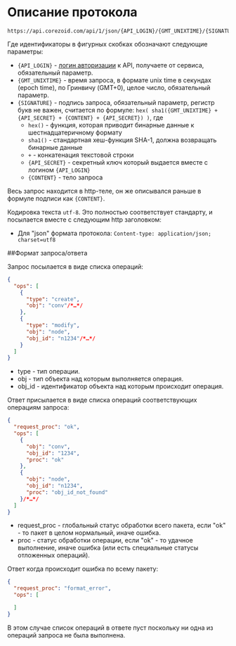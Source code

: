 # Описание протокола

```http
https://api.corezoid.com/api/1/json/{API_LOGIN}/{GMT_UNIXTIME}/{SIGNATURE}
```

Где идентификаторы в фигурных скобках обозначают следующие параметры:

*   `{API_LOGIN}` - [логин авторизации](https://doc.corezoid.com/ru/interface/users_groups.html#api-keys) к API, получаете от сервиса, обязательный параметр.
*   `{GMT_UNIXTIME}` - время запроса, в формате unix time в секундах (epoch time), по Гринвичу (GMT+0), целое число, обязательный параметр.
*   `{SIGNATURE}` - подпись запроса, обязательный параметр, регистр букв не важен, считается по формуле:
`hex( sha1({GMT_UNIXTIME} + {API_SECRET} + {CONTENT} + {API_SECRET}) )`, где
    *   `hex()` - функция, которая приводит бинарные данные к шестнадцатеричному формату
    *   `sha1()` - стандартная хеш-функция SHA-1, должна возвращать бинарные данные
    *   `+` -  конкатенация текстовой строки
    *   `{API_SECRET}` - секретный ключ который выдается вместе с логином `{API_LOGIN}`
    *   `{CONTENT}` - тело запроса

Весь запрос находится в http-теле, он же описывался раньше в формуле подписи как `{CONTENT}`.

Кодировка текста `utf-8`. Это полностью соответствует стандарту, и посылается вместе с следующим http заголовком:
*   Для "json" формата протокола:
`Content-type: application/json; charset=utf8`

##Формат запроса/ответа

Запрос посылается в виде списка операций:
```json
{
  "ops": [
    {
      "type": "create",
      "obj": "conv"/*…*/
    },
    {
      "type": "modify",
      "obj": "node",
      "obj_id": "n1234"/*…*/
    }
  ]
}
```

*   type - тип операции.
*   obj - тип объекта над которым выполняется операция.
*   obj_id - идентификатор объекта над которым происходит операция.

Ответ присылается в виде списка операций соответствующих операциям запроса:
```json
{
  "request_proc": "ok",
  "ops": [
    {
      "obj": "conv",
      "obj_id": "1234",
      "proc": "ok"
    },
    {
      "obj": "node",
      "obj_id": "n1234",
      "proc": "obj_id_not_found"
    }/*…*/
  ]
}
```
*   request_proc - глобальный статус обработки всего пакета, если "ok" - то пакет в целом нормальный, иначе ошибка.
*   proc - статус обработки операции, если "ok" - то удачное выполнение, иначе ошибка (или есть специальные статусы отложенных операций).

Ответ когда происходит ошибка по всему пакету:
```json
{
  "request_proc": "format_error",
  "ops": [

  ]
}
```

В этом случае список операций в ответе пуст поскольку ни одна из операций запроса не была выполнена.
